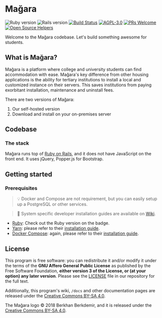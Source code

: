 # Mağara

![Ruby version](https://img.shields.io/badge/Ruby-v2.5.1-green.svg)
![Rails version](https://img.shields.io/badge/Rails-v5.2.1-green.svg)
[![Build Status](https://travis-ci.org/magara/magara.svg?branch=master)](https://travis-ci.org/magara/magara)
[![AGPL-3.0](https://img.shields.io/badge/license-AGPL--3.0-blue.svg)](LICENSE)
[![PRs Welcome](https://img.shields.io/badge/PRs-welcome-brightgreen.svg)](http://makeapullrequest.com)
[![Open Source Helpers](https://www.codetriage.com/berkhanberkdemir/magara/badges/users.svg)](https://www.codetriage.com/berkhanberkdemir/magara)

Welcome to the Mağara codebase. Let's build something awesome for students.

## What is Mağara?

Mağara is a platform where college and university students can find
accommodation with ease. Mağara's key difference from other housing applications
is the ability for tertiary institutions to install a local and customized
instance on their servers. This saves institutions from paying exorbitant
installation, maintenance and uninstall fees.

There are two versions of Mağara:
1. Our self-hosted version
2. Download and install on your on-premises server

## Codebase

### The stack

Mağara runs top of [Ruby on Rails](https://rubyonrails.org), and it does not
have JavaScript on the front end. It uses jQuery, Popper.js for Bootstrap.

## Getting started

### Prerequisites

> :bulb: Docker and Compose are not requirement, but you can easily setup up a
> PostgreSQL or other services.

> :book: System specific developer installation guides are available on
> [Wiki](https://github.com/magara/magara/wiki).

* [Ruby](https://www.ruby-lang.org/en/): Check out the Ruby version on the badge.
* [Yarn](https://yarnpkg.com/en/): please refer to their
[installation guide](https://yarnpkg.com/en/docs/install).
* [Docker Compose](https://docs.docker.com/compose): again, please refer to
their [installation guide](https://docs.docker.com/compose/install).

## License

This program is free software: you can redistribute it and/or modify it under
the terms of the **GNU Affero General Public License** as published by the Free
Software Foundation, **either version 3 of the License, or (at your option) any
later version**. Please see the [LICENSE](LICENSE) file in our repository for
the full text.

Additionally, this program's wiki, `/docs` and other documentation pages are
released under the [Creative Commons BY-SA 4.0](https://creativecommons.org/licenses/by-sa/4.0/legalcode.txt).

The Mağara logo &copy; 2018 Berkhan Berkdemir, and it is released under the [Creative Commons BY-SA 4.0](https://creativecommons.org/licenses/by-sa/4.0/legalcode.txt).
